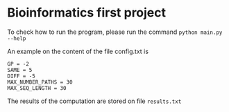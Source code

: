 # Bioinformatics first project

To check how to run the program, please run the command ``` python main.py --help ```

An example on the content of the file config.txt is 
```
GP = -2
SAME = 5
DIFF = -5
MAX_NUMBER_PATHS = 30
MAX_SEQ_LENGTH = 30
```

The results of the computation are stored on file ```results.txt```

